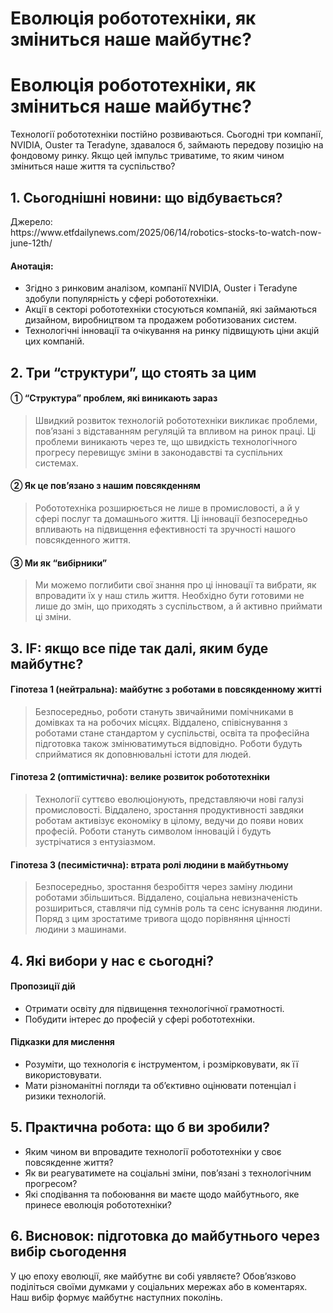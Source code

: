 # Еволюція робототехніки, як зміниться наше майбутнє?

<h1>Еволюція робототехніки, як зміниться наше майбутнє?</h1>
<p>Технології робототехніки постійно розвиваються. Сьогодні три компанії, NVIDIA, Ouster та Teradyne, здавалося б, займають передову позицію на фондовому ринку. Якщо цей імпульс триватиме, то яким чином зміниться наше життя та суспільство?</p>
<h2>1. Сьогоднішні новини: що відбувається?</h2>
<p>Джерело:<br />
https://www.etfdailynews.com/2025/06/14/robotics-stocks-to-watch-now-june-12th/</p>
<h4>Анотація:</h4>
<ul>
<li>Згідно з ринковим аналізом, компанії NVIDIA, Ouster і Teradyne здобули популярність у сфері робототехніки.</li>
<li>Акції в секторі робототехніки стосуються компаній, які займаються дизайном, виробництвом та продажем роботизованих систем.</li>
<li>Технологічні інновації та очікування на ринку підвищують ціни акцій цих компаній.</li>
</ul>
<h2>2. Три “структури”, що стоять за цим</h2>
<h4>① “Структура” проблем, які виникають зараз</h4>
<blockquote>
<p>Швидкий розвиток технологій робототехніки викликає проблеми, пов&#8217;язані з відставанням регуляцій та впливом на ринок праці. Ці проблеми виникають через те, що швидкість технологічного прогресу перевищує зміни в законодавстві та суспільних системах.</p>
</blockquote>
<h4>② Як це пов&#8217;язано з нашим повсякденням</h4>
<blockquote>
<p>Робототехніка розширюється не лише в промисловості, а й у сфері послуг та домашнього життя. Ці інновації безпосередньо впливають на підвищення ефективності та зручності нашого повсякденного життя.</p>
</blockquote>
<h4>③ Ми як “вибірники”</h4>
<blockquote>
<p>Ми можемо поглибити свої знання про ці інновації та вибрати, як впровадити їх у наш стиль життя. Необхідно бути готовими не лише до змін, що приходять з суспільством, а й активно приймати ці зміни.</p>
</blockquote>
<h2>3. IF: якщо все піде так далі, яким буде майбутнє?</h2>
<h4>Гіпотеза 1 (нейтральна): майбутнє з роботами в повсякденному житті</h4>
<blockquote>
<p>Безпосередньо, роботи стануть звичайними помічниками в домівках та на робочих місцях. Віддалено, співіснування з роботами стане стандартом у суспільстві, освіта та професійна підготовка також змінюватимуться відповідно. Роботи будуть сприйматися як доповнювальні істоти для людей.</p>
</blockquote>
<h4>Гіпотеза 2 (оптимістична): велике розвиток робототехніки</h4>
<blockquote>
<p>Технології суттєво еволюціонують, представляючи нові галузі промисловості. Віддалено, зростання продуктивності завдяки роботам активізує економіку в цілому, ведучи до появи нових професій. Роботи стануть символом інновацій і будуть зустрічатися з ентузіазмом.</p>
</blockquote>
<h4>Гіпотеза 3 (песимістична): втрата ролі людини в майбутньому</h4>
<blockquote>
<p>Безпосередньо, зростання безробіття через заміну людини роботами збільшиться. Віддалено, соціальна невизначеність розшириться, ставлячи під сумнів роль та сенс існування людини. Поряд з цим зростатиме тривога щодо порівняння цінності людини з машинами.</p>
</blockquote>
<h2>4. Які вибори у нас є сьогодні?</h2>
<h4>Пропозиції дій</h4>
<ul>
<li>Отримати освіту для підвищення технологічної грамотності.</li>
<li>Побудити інтерес до професій у сфері робототехніки.</li>
</ul>
<h4>Підказки для мислення</h4>
<ul>
<li>Розуміти, що технологія є інструментом, і розмірковувати, як її використовувати.</li>
<li>Мати різноманітні погляди та об&#8217;єктивно оцінювати потенціал і ризики технологій.</li>
</ul>
<h2>5. Практична робота: що б ви зробили?</h2>
<ul>
<li>Яким чином ви впровадите технології робототехніки у своє повсякденне життя?</li>
<li>Як ви реагуватимете на соціальні зміни, пов&#8217;язані з технологічним прогресом?</li>
<li>Які сподівання та побоювання ви маєте щодо майбутнього, яке принесе еволюція робототехніки?</li>
</ul>
<h2>6. Висновок: підготовка до майбутнього через вибір сьогодення</h2>
<p>У цю епоху еволюції, яке майбутнє ви собі уявляєте? Обов’язково поділіться своїми думками у соціальних мережах або в коментарях. Наш вибір формує майбутнє наступних поколінь.</p>

